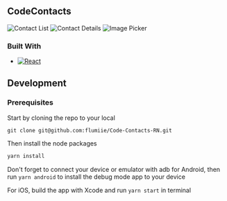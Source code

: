 <!-- ABOUT THE PROJECT -->

## CodeContacts

![Contact List](https://github.com/flumiie/Code-Contacts-RN/assets/8995187/3c9ce72f-097c-4bea-af01-b303f99ebe54)
![Contact Details](https://github.com/flumiie/Code-Contacts-RN/assets/8995187/4d60a1d2-34e6-4698-a639-120e2e470fe6)
![Image Picker](https://github.com/flumiie/Code-Contacts-RN/assets/8995187/1735dde1-84df-4123-97f5-780f504c545c)

### Built With

- [![React][React.js]][React-url]

<!-- DEVELOPMENT -->

## Development

### Prerequisites

Start by cloning the repo to your local

```
git clone git@github.com:flumiie/Code-Contacts-RN.git
```

Then install the node packages

```sh
yarn install
```

Don't forget to connect your device or emulator with adb for Android, then run `yarn android` to install the debug mode app to your device

For iOS, build the app with Xcode and run `yarn start` in terminal

[React.js]: https://img.shields.io/badge/React-20232A?style=for-the-badge&logo=react&logoColor=61DAFB
[React-url]: https://reactjs.org/
